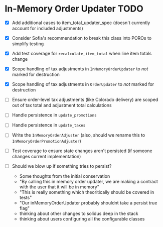 In-Memory Order Updater TODO
===

- [x] Add additional cases to item_total_updater_spec (doesn't currently account for included adjustments)
- [x] Consider Sofia's recommendation to break this class into POROs to simplify testing
- [x] Add test coverage for `recalculate_item_total` when line item totals change
- [x] Scope handling of tax adjustments in `InMemoryOrderUpdater` to *not* marked for destruction
- [x] Scope handling of tax adjustments in `OrderUpdater` to *not* marked for destruction
- [ ] Ensure order-level tax adjustments (like Colorado delivery) are scoped out of tax total and adjustment total calculations
- [ ] Handle persistence in `update_promotions`
- [ ] Handle persistence in `update_taxes`
- [ ] Write the `InMemoryOrderAdjuster` (also, should we rename this to `InMemoryOrderPromotionAdjuster`)

- [ ] Test coverage to ensure state changes aren't persisted (if someone changes current implementation)
- [ ] Should we blow up if something tries to persist?
  - Some thoughts from the initial conservation
   - "By calling this in memory order updater, we are making a contract with the user that it will be in memory"
   - "This is really something which theoritically should be covered in tests"
   - "Our inMemoryOrderUpdater probably shouldnt take a persist true flag"
   - thinking about other changes to solidus deep in the stack
   - thinking about users configuring all the configurable classes

